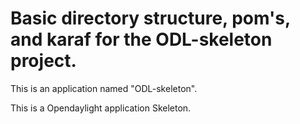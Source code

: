 # Basic directory structure, pom's, and karaf for the ODL-skeleton project.

This is an application named "ODL-skeleton".

This is a Opendaylight application Skeleton.

